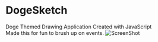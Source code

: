 # DogeSketch
Doge Themed Drawing Application Created with JavaScript  
Made this for fun to brush up on events. 
![ScreenShot](https://lh3.googleusercontent.com/HG-LqX4uZzfMXsQbsMHqfeT3wXJW-HYdyU4ym3oinu9Ggk_F2y3STkh01fvAv1xezzcGlWRIR2QjHOgm2gl_PJAeRTIyzhvZugkM5s_suKvcnYPNxVl5Xp3ag9t_UOlkOdcv1ZxtWbfIRQS_6ZGYL03k2TkBEWe066JN5-Qc4SylRUwtSgPskkVtLb9dqRRc8-cGMCTqX978lTjhCXvrrbKcKKuAOrlJdDVS5geP5rkjWm_YXlIsozUL6aUv-TYbFIjiOJX56GQVfYmOyW4tb49EeiKJG60x8ggcW8gmGZU6s0B5Eev_87Sjs2txFDkp-eDQy7xdXe1LKykZNrXGRH4IjmnOjnzdOR-wRuGeAAVNFs-pcUIJH3p7kH0fpV9C4yvhcsdwv7OSGADRIS8b4aHhebqwQoputNIA5EYx9JXG2sQheu9kSEgD4NYVYv4fUAAfhkUdQnpjmE0BaJglwljc5VLo-3cyRalwT41AmhGPUFduxuuZMfElYuMZh-3LzBYYFdlmuhhmvR6K_SQ1z5ovH7Pae4LYLmwJUMXoOPNADvYTMcDnyaWIHgJCCzlfVhDuPxz5sk2vBdWqWkeqG7L-aucLbR5MsY6cXFFyKJCvcSb5pA=w880-h442-no "DogeSketch")
